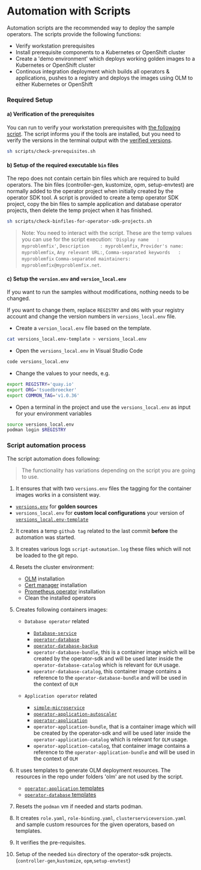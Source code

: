 # Automation with Scripts

Automation scripts are the recommended way to deploy the sample operators.  The scripts provide the following functions:

* Verify workstation prerequisites
* Install prerequisite components to a Kubernetes or OpenShift cluster
* Create a 'demo environment' which deploys working golden images to a Kubernetes or OpenShift cluster
* Continous integration deployment which builds all operators & applications, pushes to a registry and deploys the images using OLM to either Kubernetes or OpenShift


### Required Setup

#### a) Verification of the prerequisites

You can run to verify your workstation prerequisites with [the following script](https://github.com/IBM/operator-sample-go/blob/main/scripts/check-prerequisites.sh). The script informs you if the tools are installed, but you need to verify the versions in the terminal output with the [verified versions](./automation-version-references.md).  

```sh
sh scripts/check-prerequisites.sh
```

#### b) Setup of the required executable `bin` files

The repo does not contain certain bin files which are required to build operators.  The bin files (controller-gen, kustomize, opm, setup-envtest) are normally added to the operator project when initially created by the operator SDK tool.  A script is provided to create a temp operator SDK project, copy the bin files to sample application and database operator projects, then delete the temp project when it has finished.

```sh
sh scripts/check-binfiles-for-operator-sdk-projects.sh
```

> Note: You need to interact with the script. These are the temp values you can use for the script execution: `'Display name   : myproblemfix'`, `Description    : myproblemfix`, `Provider's name: myproblemfix`, `Any relevant URL:`, `Comma-separated keywords   : myproblemfix`
`Comma-separated maintainers: myproblemfix@myproblemfix.net`. 


#### c) Setup the `version.env` and `version_local.env`

If you want to run the samples without modifications, nothing needs to be changed.

If you want to change them, replace `REGISTRY` and `ORG` with your registry account and change the version numbers in `versions_local.env` file. 

* Create a `version_local.env` file based on the template.

```sh
cat versions_local.env-template > versions_local.env
```

* Open the `versions_local.env` in Visual Studio Code

```sh
code versions_local.env
```

* Change the values to your needs, e.g.

```sh
export REGISTRY='quay.io'
export ORG='tsuedbroecker'
export COMMON_TAG='v1.0.36'
```

* Open a terminal in the project and use the `versions_local.env` as input for your environment variables

```sh
source versions_local.env
podman login $REGISTRY
```


### Script automation process

The script automation does following: 

> The functionality has variations depending on the script you are going to use.

1. It ensures that with two `versions.env` files the tagging for the container images works in a consistent way.
  
  *  [`versions.env`](https://github.com/IBM/operator-sample-go/blob/main/versions.env) for **golden sources**
  *  `versions_local.env` for **custom local configurations** your version of [`versions_local.env-template`](https://github.com/IBM/operator-sample-go/blob/main/versions_local.env-template)

2. It creates a temp `github tag` related to the last commit **before** the automation was started.

3. It creates various logs `script-automation.log` these files which will not be loaded to the git repo.

4. Resets the cluster environment:

    * [OLM](https://olm.operatorframework.io/) installation
    * [Cert manager](https://cert-manager.io/docs/) installation
    * [Prometheus operator](https://github.com/prometheus-operator/prometheus-operator) installation
    * Clean the installed operators

5. Creates following containers images:

    * `Database operator` related
        * [`Database-service`](https://github.com/IBM/operator-sample-go/tree/main/database-service)
        * [`operator-database`](https://github.com/IBM/operator-sample-go/tree/main/operator-database)
        * [`operator-database-backup`](https://github.com/IBM/operator-sample-go/tree/main/operator-database-backup)
        * `operator-database-bundle`, this is a container image which will be created by the operator-sdk and will be used later inside the `operator-database-catalog` which is relevant for `OLM` usage.
        * `operator-database-catalog`, this container image contains a reference to the `operator-database-bundle` and will be used in the context of `OLM`

    * `Application operator` related
        * [`simple-microservice`](https://github.com/IBM/operator-sample-go/tree/main/simple-microservice)
        * [`operator-application-autoscaler`](https://github.com/IBM/operator-sample-go/tree/main/operator-application-scaler)
        * [`operator-application`](https://github.com/IBM/operator-sample-go/tree/main/operator-application)
        * `operator-application-bundle`, that is a container image which will be created by the operator-sdk and will be used later inside the `operator-application-catalog` which is relevant for `OLM` usage.
        * `operator-application-catalog`, that container image contains a reference to the `operator-application-bundle` and will be used in the context of `OLM`

6. It uses templates to generate OLM deployment resources.  The resources in the repo under folders 'olm' are not used by the script.
    * [`operator-application` templates](https://github.com/IBM/operator-sample-go/tree/main/scripts/application-operator-templates)
    * [`operator-database` templates](https://github.com/IBM/operator-sample-go/tree/main/scripts/database-operator-templates)

7. Resets the `podman` vm if needed and starts podman.

8. It creates `role.yaml`, `role-binding.yaml`, `clusterserviceversion.yaml` and sample custom resources for the given operators, based on templates.

9. It verifies the pre-requisites.

10. Setup of the needed `bin` directory of the operator-sdk projects. (`controller-gen`,`kustomize`, `opm`,`setup-envtest`)